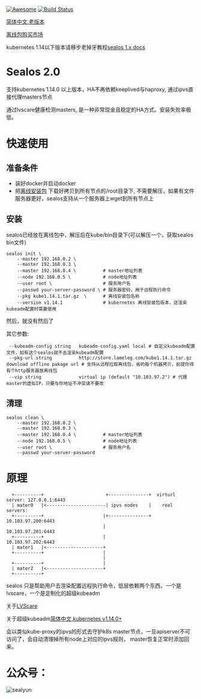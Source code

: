 [![Awesome](https://cdn.rawgit.com/sindresorhus/awesome/d7305f38d29fed78fa85652e3a63e154dd8e8829/media/badge.svg)](https://github.com/fanux/sealos)
[![Build Status](https://cloud.drone.io/api/badges/fanux/sealos/status.svg)](https://cloud.drone.io/fanux/sealos)

[简体中文,老版本](https://sealyun.com/post/sealos/)

[离线包购买市场](http://store.lameleg.com/)

kubernetes 1.14以下版本请移步老掉牙教程[sealos 1.x docs](https://github.com/fanux/sealos/tree/v1.14.0)

# Sealos 2.0
支持kubernetes 1.14.0 以上版本，HA不再依赖keeplived与haproxy, 通过ipvs直接代理masters节点

通过lvscare健康检测masters, 是一种非常现金且稳定的HA方式。安装失败率极低。

# 快速使用
## 准备条件
* 装好docker并启动docker
* 把[离线安装包](http://store.lameleg.com) 下载好拷贝到所有节点的/root目录下, 不需要解压，如果有文件服务器更好，sealos支持从一个服务器上wget到所有节点上

## 安装
sealos已经放在离线包中，解压后在kube/bin目录下(可以解压一个，获取sealos bin文件)
```
sealos init \
    --master 192.168.0.2 \
    --master 192.168.0.3 \
    --master 192.168.0.4 \          # master地址列表
    --node 192.168.0.5 \            # node地址列表
    --user root \                   # 服务用户名
    --passwd your-server-password \ # 服务器密码，用于远程执行命令
    --pkg kube1.14.1.tar.gz  \      # 离线安装包名称
    --version v1.14.1               # kubernetes 离线安装包版本，这渲染kubeadm配置时需要使用
```
然后，就没有然后了


其它参数:

```
 --kubeadm-config string   kubeadm-config.yaml local # 自定义kubeadm配置文件，如有这个sealos就不去渲染kubeadm配置
 --pkg-url string          http://store.lameleg.com/kube1.14.1.tar.gz download offline pakage url # 支持从远程拉取离线包，省的每个机器拷贝，前提你得有个http服务器放离线包
 --vip string              virtual ip (default "10.103.97.2") # 代理master的虚拟IP，只要与你地址不冲突请不要改
```


## 清理
```
sealos clean \
    --master 192.168.0.2 \
    --master 192.168.0.3 \
    --master 192.168.0.4 \          # master地址列表
    --node 192.168.0.5 \            # node地址列表
    --user root \                   # 服务用户名
    --passwd your-server-password
```

# 原理
```
  +----------+                       +---------------+  virturl server: 127.0.0.1:6443
  | mater0   |<----------------------| ipvs nodes    |    real servers:
  +----------+                      |+---------------+            10.103.97.200:6443
                                    |                             10.103.97.201:6443
  +----------+                      |                             10.103.97.202:6443
  | mater1   |<---------------------+
  +----------+                      |
                                    |
  +----------+                      |
  | mater2   |<---------------------+
  +----------+
```
sealos 只是帮助用户去渲染配置远程执行命令，低层依赖两个东西，一个是lvscare，一个是定制化的超级kubeadm

关于[LVScare](https://github.com/fanux/LVScare)

关于超级kubeadm[简体中文,kubernetes v1.14.0+](https://sealyun.com/post/super-kubeadm/)

会以类似kube-proxy的ipvs的形式去守护k8s master节点，一旦apiserver不可访问了，会自动清理掉所有node上对应的ipvs规则， master恢复正常时添加回来。

# 公众号：
![sealyun](https://sealyun.com/kubernetes-qrcode.jpg)
